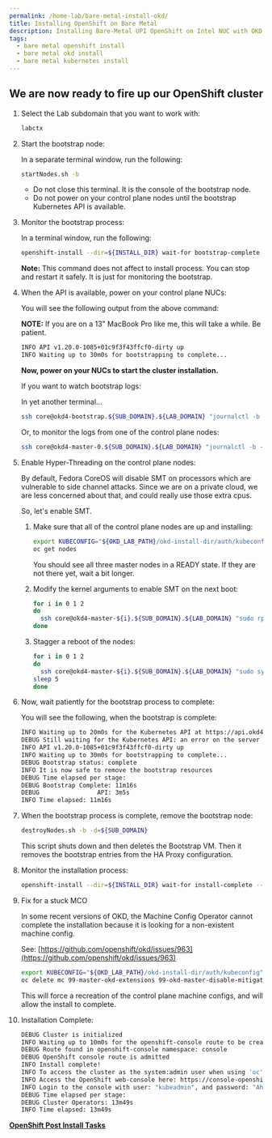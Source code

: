 ```yaml
---
permalink: /home-lab/bare-metal-install-okd/
title: Installing OpenShift on Bare Metal
description: Installing Bare-Metal UPI OpenShift on Intel NUC with OKD
tags:
  - bare metal openshift install
  - bare metal okd install
  - bare metal kubernetes install
---
```


## We are now ready to fire up our OpenShift cluster

1. Select the Lab subdomain that you want to work with:

   ```bash
   labctx
   ```

1. Start the bootstrap node:

   In a separate terminal window, run the following:

   ```bash
   startNodes.sh -b
   ```

   * Do not close this terminal.  It is the console of the bootstrap node.
   * Do not power on your control plane nodes until the bootstrap Kubernetes API is available.

1. Monitor the bootstrap process:

   In a terminal window, run the following:

   ```bash
   openshift-install --dir=${INSTALL_DIR} wait-for bootstrap-complete --log-level debug
   ```

   __Note:__ This command does not affect to install process.  You can stop and restart it safely.  It is just for monitoring the bootstrap.

1. When the API is available, power on your control plane NUCs:

   You will see the following output from the above command:

   __NOTE:__ If you are on a 13" MacBook Pro like me, this will take a while.  Be patient.

   ```bash
   INFO API v1.20.0-1085+01c9f3f43ffcf0-dirty up     
   INFO Waiting up to 30m0s for bootstrapping to complete... 
   ```

   __Now, power on your NUCs to start the cluster installation.__

   If you want to watch bootstrap logs:

   In yet another terminal...

   ```bash
   ssh core@okd4-bootstrap.${SUB_DOMAIN}.${LAB_DOMAIN} "journalctl -b -f -u release-image.service -u bootkube.service"
   ```

   Or, to monitor the logs from one of the control plane nodes:

   ```bash
   ssh core@okd4-master-0.${SUB_DOMAIN}.${LAB_DOMAIN} "journalctl -b -f -u release-image.service -u bootkube.service"
   ```

1. Enable Hyper-Threading on the control plane nodes:

   By default, Fedora CoreOS will disable SMT on processors which are vulnerable to side channel attacks.  Since we are on a private cloud, we are less concerned about that, and could really use those extra cpus.

   So, let's enable SMT.

   1. Make sure that all of the control plane nodes are up and installing:

      ```bash
      export KUBECONFIG="${OKD_LAB_PATH}/okd-install-dir/auth/kubeconfig"
      oc get nodes
      ```

      You should see all three master nodes in a READY state.  If they are not there yet, wait a bit longer.

   1. Modify the kernel arguments to enable SMT on the next boot:

      ```bash
      for i in 0 1 2
      do
        ssh core@okd4-master-${i}.${SUB_DOMAIN}.${LAB_DOMAIN} "sudo rpm-ostree kargs --replace=\"mitigations=auto,nosmt=auto\""
      done
      ```

   1. Stagger a reboot of the nodes:

      ```bash
      for i in 0 1 2
      do
        ssh core@okd4-master-${i}.${SUB_DOMAIN}.${LAB_DOMAIN} "sudo systemctl reboot"
      sleep 5
      done
      ```

1. Now, wait patiently for the bootstrap process to complete:

   You will see the following, when the bootstrap is complete:

   ```bash
   INFO Waiting up to 20m0s for the Kubernetes API at https://api.okd4.dev.my.awesome.lab:6443... 
   DEBUG Still waiting for the Kubernetes API: an error on the server ("") has prevented the request from succeeding 
   INFO API v1.20.0-1085+01c9f3f43ffcf0-dirty up     
   INFO Waiting up to 30m0s for bootstrapping to complete... 
   DEBUG Bootstrap status: complete                   
   INFO It is now safe to remove the bootstrap resources 
   DEBUG Time elapsed per stage:                      
   DEBUG Bootstrap Complete: 11m16s                   
   DEBUG                API: 3m5s                     
   INFO Time elapsed: 11m16s
   ```

1. When the bootstrap process is complete, remove the bootstrap node:

   ```bash
   destroyNodes.sh -b -d=${SUB_DOMAIN}
   ```

   This script shuts down and then deletes the Bootstrap VM.  Then it removes the bootstrap entries from the HA Proxy configuration.

1. Monitor the installation process:

   ```bash
   openshift-install --dir=${INSTALL_DIR} wait-for install-complete --log-level debug
   ```

1. Fix for a stuck MCO

   In some recent versions of OKD, the Machine Config Operator cannot complete the installation because it is looking for a non-existent machine config.

   See: [https://github.com/openshift/okd/issues/963](https://github.com/openshift/okd/issues/963)

   ```bash
   export KUBECONFIG="${OKD_LAB_PATH}/okd-install-dir/auth/kubeconfig"
   oc delete mc 99-master-okd-extensions 99-okd-master-disable-mitigations
   ```

   This will force a recreation of the control plane machine configs, and will allow the install to complete.

1. Installation Complete:

   ```bash
   DEBUG Cluster is initialized                       
   INFO Waiting up to 10m0s for the openshift-console route to be created... 
   DEBUG Route found in openshift-console namespace: console 
   DEBUG OpenShift console route is admitted          
   INFO Install complete!                            
   INFO To access the cluster as the system:admin user when using 'oc', run 'export KUBECONFIG=/Users/yourhome/okd-lab/okd-install-dir/auth/kubeconfig' 
   INFO Access the OpenShift web-console here: https://console-openshift-console.apps.okd4.dev.my.awesome.lab 
   INFO Login to the console with user: "kubeadmin", and password: "AhnsQ-CGRqg-gHu2h-rYZw3" 
   DEBUG Time elapsed per stage:                      
   DEBUG Cluster Operators: 13m49s                    
   INFO Time elapsed: 13m49s
   ```

__[OpenShift Post Install Tasks](/home-lab/post-install-okd/)__
